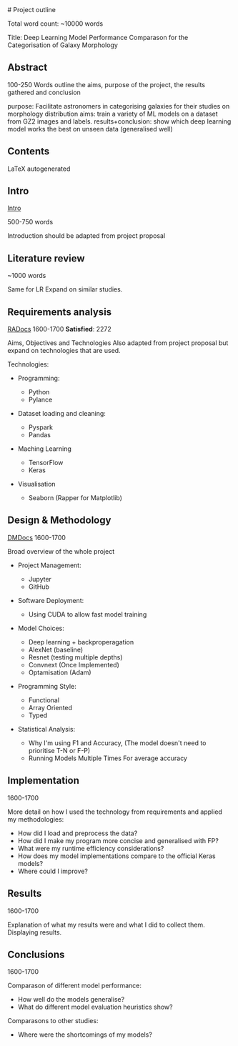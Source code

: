 <head>
  <link rel="stylesheet" href="style.css">
</head>
# Project outline

Total word count: ~10000 words

Title: Deep Learning Model Performance Comparason for the Categorisation of Galaxy Morphology

## Abstract

100-250 Words
outline the aims, purpose of the project, the results gathered and conclusion

purpose: Facilitate astronomers in categorising galaxies for their studies on morphology distribution
aims: train a variety of ML models on a dataset from GZ2 images and labels.
results+conclusion: show which deep learning model works the best on unseen data (generalised well)

## Contents

LaTeX autogenerated

## Intro
[Intro](https://docs.google.com/document/d/1fqGXrHLJer-C5J5NhvJLwqnw3Z14Ph72ETsAhviLkls/edit)

500-750 words

Introduction should be adapted from project proposal

## Literature review

~1000 words

Same for LR
Expand on similar studies.

## Requirements analysis
[RADocs](https://docs.google.com/document/d/1bmVOOpZHJzcxhcpnQ3ZAYDfpt9L8AWOANYOUxr2sAPE/edit)
1600-1700 **Satisfied**: 2272

Aims, Objectives and Technologies
Also adapted from project proposal but expand on technologies that are used.

Technologies:

- Programming:
  - Python
  - Pylance

- Dataset loading and cleaning:
  - Pyspark 
  - Pandas

- Maching Learning
  - TensorFlow
  - Keras

- Visualisation
  - Seaborn (Rapper for Matplotlib)

## Design & Methodology
[DMDocs](https://docs.google.com/document/d/177a5n4F58Qt4l_Y-6Q_b_h7ko0QUqlKRTqlRGj2L8C4/edit)
1600-1700

Broad overview of the whole project

- Project Management:
  - Jupyter
  - GitHub

- Software Deployment:
  - Using CUDA to allow fast model training

- Model Choices:
  - Deep learning + backproperagation
  - AlexNet (baseline)
  - Resnet (testing multiple depths)
  - Convnext (Once Implemented)
  - Optamisation (Adam)

- Programming Style:
  - Functional
  - Array Oriented
  - Typed

- Statistical Analysis:
  - Why I'm using F1 and Accuracy, (The model doesn't need to prioritise T-N or F-P)
  - Running Models Multiple Times For average accuracy

## Implementation
1600-1700

More detail on how I used the technology from requirements and applied my methodologies:

- How did I load and preprocess the data?
- How did I make my program more concise and generalised with FP?
- What were my runtime efficiency considerations?
- How does my model implementations compare to the official Keras models?
- Where could I improve?

## Results
1600-1700

Explanation of what my results were and what I did to collect them.
Displaying results.

## Conclusions
1600-1700

Comparason of different model performance:

  - How well do the models generalise?
  - What do different model evaluation heuristics show?

Comparasons to other studies:

  - Where were the shortcomings of my models?

